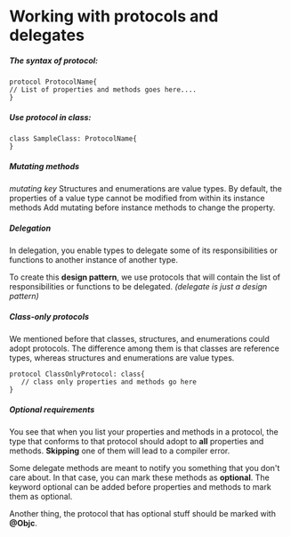 # Working with protocols and delegates

##### The syntax of protocol:
    
    protocol ProtocolName{ 
    // List of properties and methods goes here.... 
    } 



##### Use protocol in class:

    class SampleClass: ProtocolName{ 
    } 


##### Mutating methods

    
_mutating key_
Structures and enumerations are value types. By default, the properties of a value type cannot be modified from within its instance methods
Add mutating before instance methods to change the property.

    
##### Delegation
In delegation, you enable types to delegate some of its responsibilities or functions to another instance of another type.


To create this **design pattern**, we use protocols that will contain the list of responsibilities or functions to be delegated.
_(delegate is just a design pattern)_

##### Class-only protocols
We mentioned before that classes, structures, and enumerations could adopt protocols. The difference among them is that classes are reference types, whereas structures and enumerations are value types.


    protocol ClassOnlyProtocol: class{ 
       // class only properties and methods go here 
    } 



##### Optional requirements

You see that when you list your properties and methods in a protocol, the type that conforms to that protocol should adopt to **all** properties and methods. **Skipping** one of them will lead to a compiler error. 

Some delegate methods are meant to notify you something that you don't care about. In that case, you can mark these methods as **optional**. The keyword optional can be added before properties and methods to mark them as optional.

Another thing, the protocol that has optional stuff should be marked with **@Objc**. 


